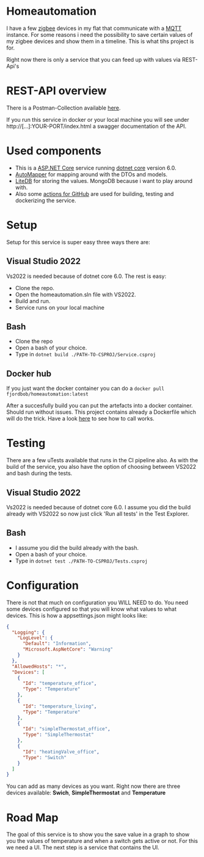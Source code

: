 # Homeautomation
I have a few [zigbee](https://en.wikipedia.org/wiki/Zigbee) devices in my flat that communicate with a [MQTT](https://en.wikipedia.org/wiki/MQTT) instance. For some reasons i need the possibility to save certain values of my zigbee devices and show them in a timeline. This is what tihs project is for.

Right now there is only a service that you can feed up with values via REST-Api's

# REST-API overview
There is a Postman-Collection available [here](https://documenter.getpostman.com/view/3711527/UVeFLRQc). 

If you run this service in docker or your local machine you will see under http://[...]:YOUR-PORT/index.html a swagger documentation of the API.

# Used components
* This is a [ASP.NET Core](https://en.wikipedia.org/wiki/ASP.NET_Core) service running 
[dotnet core](https://dotnet.microsoft.com/en-us/) version 6.0.
* [AutoMapper](https://docs.automapper.org/en/stable/#) for mapping around with the DTOs and models.
* [LiteDB](https://www.litedb.org/) for storing the values. MongoDB because i want to play around with.
* Also some [actions for GitHub](https://docs.github.com/en/actions) are used for building, testing and dockerizing the service.

# Setup
Setup for this service is super easy three ways there are:
## Visual Studio 2022
Vs2022 is needed because of dotnet core 6.0. The rest is easy:
* Clone the repo.
* Open the homeautomation.sln file with VS2022.
* Build and run.
* Service runs on your local machine

## Bash
* Clone the repo
* Open a bash of your choice.
* Type in ``dotnet build ./PATH-TO-CSPROJ/Service.csproj``

## Docker hub
If you just want the docker container you can do a ``docker pull fjordbob/homeautomation:latest``

After a succesfully build you can put the artefacts into a docker container. Should run without issues. This project contains already a Dockerfile which will do the trick. Have a look [here](https://docs.docker.com/engine/reference/commandline/build/#build-with--) to see how to call works.

# Testing
There are a few uTests available that runs in the CI pipeline also. As with the build of the service, you also have the option of choosing between VS2022 and bash during the tests. 

## Visual Studio 2022
Vs2022 is needed because of dotnet core 6.0. I assume you did the build already with VS2022 so now just click 'Run all tests' in the Test Explorer.

## Bash
* I assume you did the build already with the bash.
* Open a bash of your choice.
* Type in ``dotnet test ./PATH-TO-CSPROJ/Tests.csproj``

# Configuration
There is not that much on configuration you WILL NEED to do. You need some devices configured so that you will know what values to what devices. This is how a appsettings.json might looks like:

```json
{
  "Logging": {
    "LogLevel": {
      "Default": "Information",
      "Microsoft.AspNetCore": "Warning"
    }
  },
  "AllowedHosts": "*",
  "Devices": [
    {
      "Id": "temperature_office",
      "Type": "Temperature"
    },
    {
      "Id": "temperature_living",
      "Type": "Temperature"
    },
    {
      "Id": "simpleThermostat_office",
      "Type": "SimpleThermostat"
    },
    {
      "Id": "heatingValve_office",
      "Type": "Switch"
    }
  ]
}

```

You can add as many devices as you want. Right now there are three devices available: **Swich**, **SimpleThermostat** and **Temperature**

# Road Map
The goal of this service is to show you the save value in a graph to show you the values of temperature and when a switch gets active or not. For this we need a UI. The next step is a service that contains the UI.